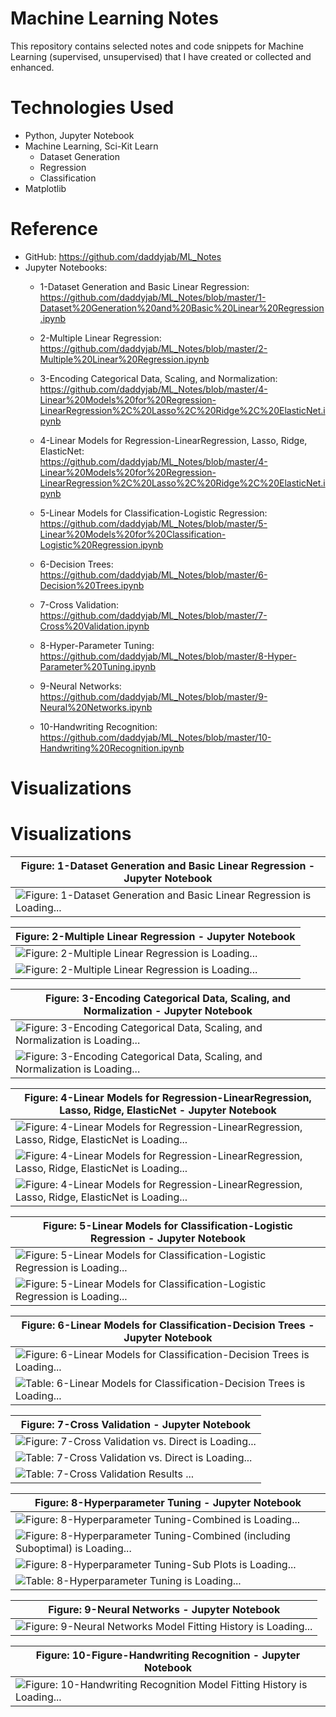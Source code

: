 # Machine Learning Notes
This repository contains selected notes and code snippets for Machine Learning (supervised, unsupervised) that I have created or collected and enhanced.

# Technologies Used

* Python, Jupyter Notebook
* Machine Learning, Sci-Kit Learn
    * Dataset Generation
    * Regression
    * Classification
* Matplotlib

# Reference

* GitHub: https://github.com/daddyjab/ML_Notes
* Jupyter Notebooks:
    * 1-Dataset Generation and Basic Linear Regression:<br>
    https://github.com/daddyjab/ML_Notes/blob/master/1-Dataset%20Generation%20and%20Basic%20Linear%20Regression.ipynb 

    * 2-Multiple Linear Regression:<br>
    https://github.com/daddyjab/ML_Notes/blob/master/2-Multiple%20Linear%20Regression.ipynb

    * 3-Encoding Categorical Data, Scaling, and Normalization:<br>
    https://github.com/daddyjab/ML_Notes/blob/master/4-Linear%20Models%20for%20Regression-LinearRegression%2C%20Lasso%2C%20Ridge%2C%20ElasticNet.ipynb 

    * 4-Linear Models for Regression-LinearRegression, Lasso, Ridge, ElasticNet:<br>
    https://github.com/daddyjab/ML_Notes/blob/master/4-Linear%20Models%20for%20Regression-LinearRegression%2C%20Lasso%2C%20Ridge%2C%20ElasticNet.ipynb 

    * 5-Linear Models for Classification-Logistic Regression:<br>
    https://github.com/daddyjab/ML_Notes/blob/master/5-Linear%20Models%20for%20Classification-Logistic%20Regression.ipynb 
    
    * 6-Decision Trees:<br>
    https://github.com/daddyjab/ML_Notes/blob/master/6-Decision%20Trees.ipynb

    * 7-Cross Validation:<br>
    https://github.com/daddyjab/ML_Notes/blob/master/7-Cross%20Validation.ipynb

    * 8-Hyper-Parameter Tuning:<br>
    https://github.com/daddyjab/ML_Notes/blob/master/8-Hyper-Parameter%20Tuning.ipynb

    * 9-Neural Networks:<br>
    https://github.com/daddyjab/ML_Notes/blob/master/9-Neural%20Networks.ipynb

    * 10-Handwriting Recognition:<br>
    https://github.com/daddyjab/ML_Notes/blob/master/10-Handwriting%20Recognition.ipynb

# Visualizations

# Visualizations

| Figure: 1-Dataset Generation and Basic Linear Regression - Jupyter Notebook |
|----------|
| ![Figure: 1-Dataset Generation and Basic Linear Regression is Loading...](docs/1-Dataset_Generation_and_Basic_Linear_Regression.png "Figure 1: 1-Dataset Generation and Basic Linear Regression") |


| Figure: 2-Multiple Linear Regression - Jupyter Notebook |
|----------|
| ![Figure: 2-Multiple Linear Regression is Loading...](docs/2-Multiple_Linear_Regression-1.png "Figure: 2-Multiple Linear Regression") |
| ![Figure: 2-Multiple Linear Regression is Loading...](docs/2-Multiple_Linear_Regression-2.png "Figure: 2-Multiple Linear Regression") |


| Figure: 3-Encoding Categorical Data, Scaling, and Normalization - Jupyter Notebook |
|----------|
| ![Figure: 3-Encoding Categorical Data, Scaling, and Normalization is Loading...](docs/3-Encoding_Categorical_Data,_Scaling,_and_Normalization-1.png "Figure: 3-Encoding Categorical Data, Scaling, and Normalization") |
| ![Figure: 3-Encoding Categorical Data, Scaling, and Normalization is Loading...](docs/3-Encoding_Categorical_Data,_Scaling,_and_Normalization-2.png "Figure: 3-Encoding Categorical Data, Scaling, and Normalization") |


| Figure: 4-Linear Models for Regression-LinearRegression, Lasso, Ridge, ElasticNet - Jupyter Notebook |
|----------|
| ![Figure: 4-Linear Models for Regression-LinearRegression, Lasso, Ridge, ElasticNet is Loading...](docs/4-Linear_Models_for_Regression-LinearRegression,_Lasso,_Ridge,_ElasticNet-1.png "Figure: 4-Linear Models for Regression-LinearRegression, Lasso, Ridge, ElasticNet") |
| ![Figure: 4-Linear Models for Regression-LinearRegression, Lasso, Ridge, ElasticNet is Loading...](docs/4-Linear_Models_for_Regression-LinearRegression,_Lasso,_Ridge,_ElasticNet-2.png "Figure: 4-Linear Models for Regression-LinearRegression, Lasso, Ridge, ElasticNet") |
| ![Figure: 4-Linear Models for Regression-LinearRegression, Lasso, Ridge, ElasticNet is Loading...](docs/4-Linear_Models_for_Regression-LinearRegression,_Lasso,_Ridge,_ElasticNet-3.png "Figure: 4-Linear Models for Regression-LinearRegression, Lasso, Ridge, ElasticNet") |


| Figure: 5-Linear Models for Classification-Logistic Regression - Jupyter Notebook |
|----------|
| ![Figure: 5-Linear Models for Classification-Logistic Regression is Loading...](docs/5-Linear_Models_for_Classification-Logistic_Regression-1.png "Figure: 5-Linear Models for Classification-Logistic Regression") |
| ![Figure: 5-Linear Models for Classification-Logistic Regression is Loading...](docs/5-Linear_Models_for_Classification-Logistic_Regression-2.png "Figure: 5-Linear Models for Classification-Logistic Regression") |


| Figure: 6-Linear Models for Classification-Decision Trees - Jupyter Notebook |
|----------|
| ![Figure: 6-Linear Models for Classification-Decision Trees is Loading...](docs/6-Figure-Comparison_DecisionTree_vs_LogisticRegression.png "Figure: 6-Linear Models for Classification-Decision Trees") |
| ![Table: 6-Linear Models for Classification-Decision Trees is Loading...](docs/6-Table-Comparison_DecisionTree_vs_LogisticRegression.png "Table: 6-Linear Models for Classification-Decision Trees") |


| Figure: 7-Cross Validation - Jupyter Notebook |
|----------|
| ![Figure: 7-Cross Validation vs. Direct is Loading...](docs/7-Figure-Cross_Validation_vs_Direct.png "Figure: 7-Cross Validation") |
| ![Table: 7-Cross Validation vs. Direct is Loading...](docs/7-Table-Cross_Validation_vs_Direct.png "Table: 7-Cross Validation") |
| ![Table: 7-Cross Validation Results ...](docs/7-Table-Cross_Validation_DecisionTree_and_LogisticRegression.png "Table: 7-Cross Validation") |


| Figure: 8-Hyperparameter Tuning - Jupyter Notebook |
|----------|
| ![Figure: 8-Hyperparameter Tuning-Combined is Loading...](docs/8-Figure-Hyper_Parameter_Tuning-Combined.png "Figure: 8-Figure-Hyper_Parameter_Tuning-Combined") |
| ![Figure: 8-Hyperparameter Tuning-Combined (including Suboptimal) is Loading...](docs/8-Figure-Hyper_Parameter_Tuning-Including_Suboptimal-Combined.png "Figure: 8-Hyperparameter Tuning-Combined (including Suboptimal)") |
| ![Figure: 8-Hyperparameter Tuning-Sub Plots is Loading...](docs/8-Figure-Hyper_Parameter_Tuning-Subplots.png "Figure: 8-Hyperparameter Tuning-Sub Plots") |
| ![Table: 8-Hyperparameter Tuning is Loading...](docs/8-Table-Hyper_Parameter_Tuning.png "Table: 8-Hyperparameter Tuning") |


| Figure: 9-Neural Networks - Jupyter Notebook |
|----------|
| ![Figure: 9-Neural Networks Model Fitting History is Loading...](docs/9-Figure-Neural_Networks-Model_Fitting_History.png "Figure: 9-Neural Networks Model Fitting History") |


| Figure: 10-Figure-Handwriting Recognition - Jupyter Notebook |
|----------|
| ![Figure: 10-Handwriting Recognition Model Fitting History is Loading...](docs/10-Figure-Handwriting_Recognition-Model_Fitting_History.png "Figure: 10-Handwriting Recognition Model Fitting History") |
